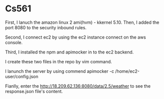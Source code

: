 # Cs561

First, I lanuch the amazon linux 2 ami(hvm) - kkernel 5.10. Then, I added the port 8080 to the security inbound rules.

Second, I connect ec2 by using the ec2 instance connect on the aws console.

Third, I installed the npm and apimocker in to the ec2 backend.

I create these two files in the repo by vim command.

I lanunch the server by using commend apimocker -c /home/ec2-user/config.json

Fianlly, enter the http://18.209.62.136:8080/data/2.5/weather to see the response.json file's content.
